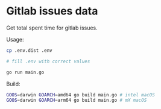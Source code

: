 # Gitlab issues data

Get total spent time for gitlab issues.

Usage: 

```bash
cp .env.dist .env 

# fill .env with correct values

go run main.go
```

Build:

```bash
GOOS=darwin GOARCH=amd64 go build main.go # intel macOS
GOOS=darwin GOARCH=arm64 go build main.go # mX macOS
```